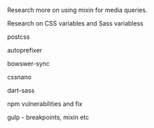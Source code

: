 Research more on using mixin for media queries.

Research on CSS variables and Sass variabless

postcss

autoprefixer

bowswer-sync

cssnano

dart-sass

npm vulnerabilities and fix

gulp - breakpoints, mixin etc